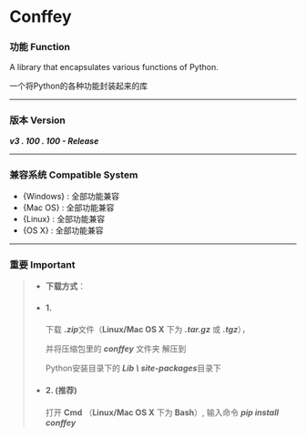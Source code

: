 ﻿# Conffey #

### 功能  Function

A library that encapsulates various functions of Python.

一个将Python的各种功能封装起来的库

---

### 版本  Version

***v3 . 100 . 100 - Release***

---

### 兼容系统  Compatible System

- {Windows} :    全部功能兼容
- {Mac OS} :      全部功能兼容
- {Linux} :      全部功能兼容
- {OS X} :      全部功能兼容

---

### 重要  Important

> - **下载方式**：
>
> - #### 1.
>
>   下载 ***.zip***文件（**Linux/Mac OS X** 下为 ***.tar.gz*** 或 ***.tgz***），
>   
>   并将压缩包里的 ***conffey*** 文件夹 解压到
>   
>   Python安装目录下的 ***Lib \ site-packages***目录下
>   
> - #### 2. (推荐)
>   打开 **Cmd** （**Linux/Mac OS X** 下为 **Bash**）,
>   输入命令 ***pip install conffey***
